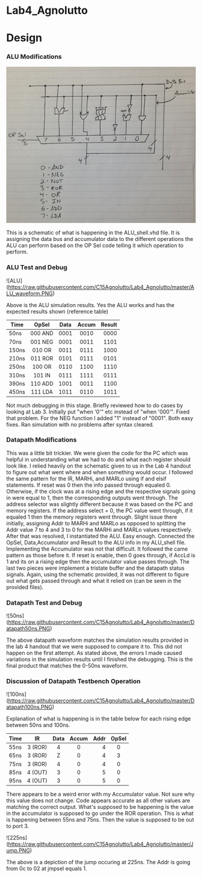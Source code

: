 Lab4_Agnolutto
==============
# Design

### ALU Modifications

![schem](https://raw.githubusercontent.com/C15Agnolutto/Lab4_Agnolutto/master/Schematic.JPG)

This is a schematic of what is happening in the ALU_shell.vhd file. It is assigning the data bus and accumulator data 
to the different operations the ALU can perform based on the OP Sel code telling it which operation to perform.



### ALU Test and Debug

![ALU] (https://raw.githubusercontent.com/C15Agnolutto/Lab4_Agnolutto/master/ALU_waveform.PNG)

Above is the ALU simulation results. Yes the ALU works and has the expected results shown (reference table)

| Time   | OpSel   | Data  | Accum | Result |
| ------ |:-------:| :----:|:-----:|-------:|
| 50ns   | 000 AND | 0001  | 0010  | 0000   |
| 70ns   | 001 NEG | 0001  | 0011  | 1101   |
| 150ns  | 010 OR  | 0011  | 0111  | 1000   |
| 210ns  | 011 ROR | 0101  | 0111  | 0101   |
| 250ns  | 100 OR  | 0110  | 1100  | 1110   |
| 310ns  | 101 IN  | 0111  | 1111  | 0111   |
| 390ns  | 110 ADD | 1001  | 0011  | 1100   |
| 450ns  | 111 LDA | 1011  | 0110  | 1011   |

Not much debugging in this stage. Briefly reviewed how to do cases by looking at Lab 3. Initially put "when '0'" etc instead of "when '000'". Fixed that problem. For the NEG function I added "1" instead of "0001". Both easy fixes. Ran
simulation with no problems after syntax cleared. 



### Datapath Modifications

This was a little bit trickier. We were given the code for the PC which was helpful in understanding what we had to do
and what each register should look like. I relied heavily on the schematic given to us in the Lab 4 handout to figure 
out what went where and when something would occur. I followed the same pattern for the IR, MARHi, and MARLo using if and elsif statements. If reset was 0 then the info passed through equaled 0. Otherwise, if the clock was at a rising edge and the respective signals going in were equal to 1, then the corresponding outputs went through. The address 
selector was slightly different because it was based on the PC and memory registers. If the address select = 0, the PC value went through, if it equaled 1 then the memory registers went through. Slight issue there initially, assigning Addr to MARHi and MARLo as opposed to splitting the Addr value 7 to 4 and 3 to 0 for the MARHi and MARLo values respectively. After that was resolved, I instantiated the ALU. Easy enough. Connected the OpSel, Data,Accumulator and Result to the ALU info in my ALU_shell file. Implementing the Accumulator was not that difficult. It followed the came pattern as those before it. If reset is enable, then 0 goes through, if AccLd is 1 and its on a rising edge then the accumulator value passes through. The last two pieces were implement a tristate buffer and the datapath status signals. Again, using the schematic provided, it was not different to figure out what gets passed through and what it relied on (can be seen in the provided files). 



### Datapath Test and Debug

![50ns] (https://raw.githubusercontent.com/C15Agnolutto/Lab4_Agnolutto/master/Datapath50ns.PNG)

The above datapath waveform matches the simulation results provided in the lab 4 handout that we were supposed to compare it to. This did not happen on the first attempt. As stated above, the errors I made caused variations in the simulation results until I finished the debugging. This is the final product that matches the 0-50ns waveform. 


### Discussion of Datapath Testbench Operation

![100ns] (https://raw.githubusercontent.com/C15Agnolutto/Lab4_Agnolutto/master/Datapath100ns.PNG)

Explanation of what is happening is in the table below for each rising edge between 50ns and 100ns. 

| Time  | IR      | Data | Accum | Addr | OpSel | 
|-------|:-------:| :---:|:-----:|-----:|:-----:|
| 55ns  | 3 (ROR) | 4    | 0     | 4    | 0     |
| 65ns  | 3 (ROR) | Z    | 0     | 4    | 3     |
| 75ns  | 3 (ROR) | 4    | 0     | 4    | 0     |
| 85ns  | 4 (OUT) | 3    | 0     | 5    | 0     |
| 95ns  | 4 (OUT) | 3    | 0     | 5    | 0     |

There appears to be a weird error with my Accumulator value. Not sure why this value does not change. Code appears accurate as all other values are matching the correct output. What's supposed to be happening is the value in the accumulator is supposed to go under the ROR operation. This is what is happening between 55ns and 75ns. Then the value is supposed to be out to port 3. 


![225ns] (https://raw.githubusercontent.com/C15Agnolutto/Lab4_Agnolutto/master/Jump.PNG)

The above is a depiction of the jump occuring at 225ns. The Addr is going from 0c to 02 at jmpsel equals 1. 









